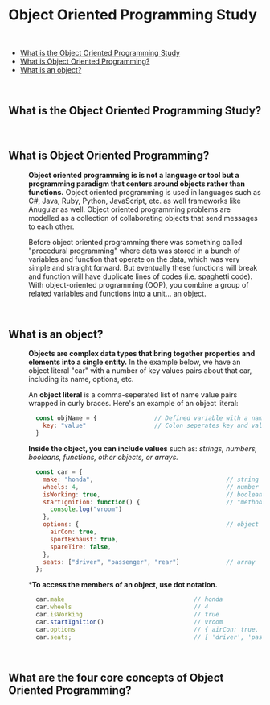 # Object Oriented Programming Study

<br>

* [What is the Object Oriented Programming Study](#What-is-the-Object-Oriented-Programming-Study)
* [What is Object Oriented Programming?](#What-is-Object-Oriented-Programming)
* [What is an object?](#What-is-an-object)

<br>

## What is the Object Oriented Programming Study?


<br>

## What is Object Oriented Programming?
<dl>
<dd>

**Object oriented programming is is not a language or tool but a programming paradigm that centers around objects rather than functions.** Object oriented programming is used in languages such as C#, Java, Ruby, Python, JavaScript, etc. as well frameworks like Anugular as well. Object oriented programming problems are modelled as a collection of collaborating objects that send messages to each other.

Before object oriented programming there was something called "procedural programming" where data was stored in a bunch of variables and function that operate on the data, which was very simple and straight forward. But eventually these functions will break and function will have duplicate lines of codes (i.e. spaghetti code). With object-oriented programming (OOP), you combine a group of related variables and functions into a unit... an object.
 
</dd>
</dl>

<br>

## What is an object?
<dl>
<dd>

**Objects are complex data types that bring together properties and elements into a single entity.** In the example below, we have an object literal "car" with a number of key values pairs about that car, including its name, options, etc. 

An **object literal** is a comma-seperated list of name value pairs wrapped in curly braces. Here's an example of an object literal:
```JavaScript
  const objName = {                // Defined variable with a name and assignment operator with curly braces.
    key: "value"                   // Colon seperates key and value within quotes.
  }
  ```
**Inside the object, you can include values** such as: *strings, numbers, booleans, functions, other objects, or arrays.*
```JavaScript
  const car = {
    make: "honda",                                     // string
    wheels: 4,                                         // number
    isWorking: true,                                   // boolean
    startIgnition: function() {                        // "method" or function
      console.log("vroom")
    },
    options: {                                         // object
      airCon: true,
      sportExhaust: true,
      spareTire: false,
    },
    seats: ["driver", "passenger", "rear"]             // array
  };
```
***To access the members of an object, use dot notation.**
```JavaScript
  car.make                                    // honda
  car.wheels                                  // 4
  car.isWorking                               // true
  car.startIgnition()                         // vroom
  car.options                                 // { airCon: true, sportExhaust: true, spareTire: false }
  car.seats;                                  // [ 'driver', 'passenger', 'rear' ]
```

</dd>
</dl>

<br>

## What are the four core concepts of Object Oriented Programming?
<dl>
<dd>





</dd>
</dl>
